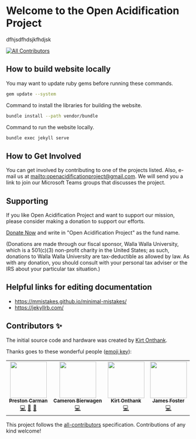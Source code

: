 # Welcome to the Open Acidification Project

dfhjsdfhdsjkfhdjsk

<!-- ALL-CONTRIBUTORS-BADGE:START - Do not remove or modify this section -->
[![All Contributors](https://img.shields.io/badge/all_contributors-4-orange.svg?style=flat-square)](#contributors-)
<!-- ALL-CONTRIBUTORS-BADGE:END -->

## How to build website locally

You may want to update ruby gems before running these commands.

```sh
gem update --system
```

Command to install the libraries for building the website.

```sh
bundle install --path vendor/bundle
```

Command to run the website locally.

```sh
bundle exec jekyll serve
```

## How to Get Involved

You can get involved by contributing to one of the projects listed.
Also, e-mail us at <mailto:openacidificationproject@gmail.com>.
We will send you a link to join our Microsoft Teams groups that discusses the project.

## Supporting

If you like Open Acidification Project and want to support our mission, please consider making a donation to support our efforts.

[Donate Now](https://www.wallawalla.edu/about-wwu/general-information/advancement/giving-method/) and write in "Open Acidification Project" as the fund name.

(Donations are made through our fiscal sponsor, Walla Walla University, which is a 501(c)(3) non-profit charity in the United States; as such, donations to Walla Walla University are tax-deductible as allowed by law. As with any donation, you should consult with your personal tax adviser or the IRS about your particular tax situation.)

## Helpful links for editing documentation

* <https://mmistakes.github.io/minimal-mistakes/>
* <https://jekyllrb.com/>

## Contributors ✨

The initial source code and hardware was created by [Kirt Onthank](https://github.com/KirtOnthank).

Thanks goes to these wonderful people ([emoji key](https://allcontributors.org/docs/en/emoji-key)):

<!-- ALL-CONTRIBUTORS-LIST:START - Do not remove or modify this section -->
<!-- prettier-ignore-start -->
<!-- markdownlint-disable -->
<table>
  <tr>
    <td align="center"><a href="https://github.com/prestoncarman"><img src="https://avatars.githubusercontent.com/u/3517157?v=4?s=100" width="100px;" alt=""/><br /><sub><b>Preston Carman</b></sub></a><br /><a href="https://github.com/Open-Acidification/Open-Acidification.github.io/commits?author=prestoncarman" title="Code">💻</a> <a href="https://github.com/Open-Acidification/Open-Acidification.github.io/commits?author=prestoncarman" title="Documentation">📖</a> <a href="https://github.com/Open-Acidification/Open-Acidification.github.io/issues?q=author%3Aprestoncarman" title="Bug reports">🐛</a></td>
    <td align="center"><a href="https://www.linkedin.com/in/cameron-bierwagen"><img src="https://avatars.githubusercontent.com/u/28907170?v=4?s=100" width="100px;" alt=""/><br /><sub><b>Cameron Bierwagen</b></sub></a><br /><a href="https://github.com/Open-Acidification/Open-Acidification.github.io/commits?author=3dCameron" title="Code">💻</a></td>
    <td align="center"><a href="https://gab.wallawalla.edu/~kirt.onthank/index.html"><img src="https://avatars.githubusercontent.com/u/48142545?v=4?s=100" width="100px;" alt=""/><br /><sub><b>Kirt Onthank</b></sub></a><br /><a href="https://github.com/Open-Acidification/Open-Acidification.github.io/commits?author=KirtOnthank" title="Code">💻</a></td>
    <td align="center"><a href="http://programminggems.wordpress.com/"><img src="https://avatars.githubusercontent.com/u/1577872?v=4?s=100" width="100px;" alt=""/><br /><sub><b>James Foster</b></sub></a><br /><a href="https://github.com/Open-Acidification/Open-Acidification.github.io/commits?author=jgfoster" title="Code">💻</a></td>
  </tr>
</table>

<!-- markdownlint-restore -->
<!-- prettier-ignore-end -->

<!-- ALL-CONTRIBUTORS-LIST:END -->

This project follows the [all-contributors](https://github.com/all-contributors/all-contributors) specification. Contributions of any kind welcome!